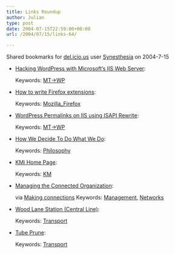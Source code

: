 ```yaml
---
title: Links Roundup
author: Julian
type: post
date: 2004-07-15T22:59:00+00:00
url: /2004/07/15/links-64/

---
```

Shared bookmarks for [del.icio.us][1] user  [Synesthesia][2] on 2004-7-15

  * [Hacking WordPress with Microsoft’s IIS Web Server][3]:
   
    Keywords: [MT->WP][4]
  * [How to write Firefox extensions][5]:
   
    Keywords: [Mozilla_Firefox][6]
  * [WordPress Permalinks on IIS using ISAPI Rewrite][7]:
   
    Keywords: [MT->WP][4]
  * [How We Decide To Do What We Do][8]:
   
    Keywords: [Philosophy][9]
  * [KMi Home Page][10]:
   
    Keywords: [KM][11]
  * [Managing the Connected Organization][12]:
  
    via <a href="https://simon.typepad.com/mc/">Making connections</a> Keywords: [Management][13], [Networks][14]
  * [Wood Lane Station (Central Line)][15]:
   
    Keywords: [Transport][16]
  * [Tube Prune][17]:
   
    Keywords: [Transport][16]

 [1]: https://del.icio.us/
 [2]: https://del.icio.us/synesthesia
 [3]: https://cornwall.backtalk.com/archives/2004/07/07/15/16/31/ "https://cornwall.backtalk.com/archives/2004/07/07/15/16/31/"
 [4]: https://del.icio.us/synesthesia/MT->WP
 [5]: https://extensions.roachfiend.com/howto.html "https://extensions.roachfiend.com/howto.html"
 [6]: https://del.icio.us/synesthesia/Mozilla_Firefox
 [7]: https://jei.afraid.org/wordpress/archives/2004/07/08/wordpress-permalinks-on-iis-using-isapi-rewrite/ "https://jei.afraid.org/wordpress/archives/2004/07/08/wordpress-permalinks-on-iis-using-isapi-rewrite/"
 [8]: https://jeremy.zawodny.com/blog/archives/002226.html "https://jeremy.zawodny.com/blog/archives/002226.html"
 [9]: https://del.icio.us/synesthesia/Philosophy
 [10]: https://kmi.open.ac.uk/home-f.cfm "https://kmi.open.ac.uk/home-f.cfm"
 [11]: https://del.icio.us/synesthesia/KM
 [12]: https://www.orgnet.com/MCO.html "https://www.orgnet.com/MCO.html"
 [13]: https://del.icio.us/synesthesia/Management
 [14]: https://del.icio.us/synesthesia/Networks
 [15]: https://www.subbrit.org.uk/sb-sites/sites/w/wood_lane/index.shtml "https://www.subbrit.org.uk/sb-sites/sites/w/wood_lane/index.shtml"
 [16]: https://del.icio.us/synesthesia/Transport
 [17]: https://www.trainweb.org/tubeprune/index.htm "https://www.trainweb.org/tubeprune/index.htm"